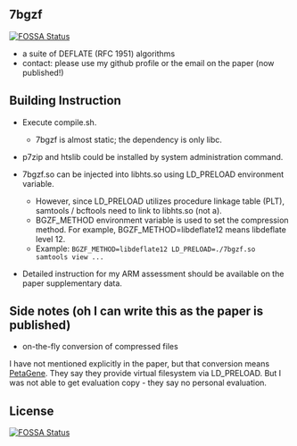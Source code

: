 ## 7bgzf
[![FOSSA Status](https://app.fossa.com/api/projects/git%2Bgithub.com%2Fcielavenir%2F7bgzf.svg?type=shield)](https://app.fossa.com/projects/git%2Bgithub.com%2Fcielavenir%2F7bgzf?ref=badge_shield)

- a suite of DEFLATE (RFC 1951) algorithms
- contact: please use my github profile or the email on the paper (now published!)

## Building Instruction
- Execute compile.sh.
    - 7bgzf is almost static; the dependency is only libc.
- p7zip and htslib could be installed by system administration command.
- 7bgzf.so can be injected into libhts.so using LD_PRELOAD environment variable.
    - However, since LD_PRELOAD utilizes procedure linkage table (PLT), samtools / bcftools need to link to libhts.so (not a).
    - BGZF_METHOD environment variable is used to set the compression method. For example, BGZF_METHOD=libdeflate12 means libdeflate level 12.
    - Example: `BGZF_METHOD=libdeflate12 LD_PRELOAD=./7bgzf.so samtools view ...`

- Detailed instruction for my ARM assessment should be available on the paper supplementary data.

## Side notes (oh I can write this as the paper is published)

- on-the-fly conversion of compressed files

I have not mentioned explicitly in the paper, but that conversion means [PetaGene](https://www.petagene.com/). They say they provide virtual filesystem via LD_PRELOAD. But I was not able to get evaluation copy - they say no personal evaluation.


## License
[![FOSSA Status](https://app.fossa.com/api/projects/git%2Bgithub.com%2Fcielavenir%2F7bgzf.svg?type=large)](https://app.fossa.com/projects/git%2Bgithub.com%2Fcielavenir%2F7bgzf?ref=badge_large)